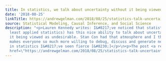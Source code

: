 ```yaml
---
title: In statistics, we talk about uncertainty without it being viewed as undesirable
date: '2018-08-25'
linkTitle: https://andrewgelman.com/2018/08/25/statistics-talk-uncertainty-without-viewed-undesirable/
source: Statistical Modeling, Causal Inference, and Social Science
description: "<p>Lauren Kennedy writes: I&#8217;ve noticed that statistics (or at
  least applied statistics) has this nice ability to talk about uncertainty without
  it being viewed as undesirable. Stan Con had that atmosphere and I think it just
  makes everyone so much more willing to debug, discuss and generate new ideas. Indeed,
  in statistics I&#8217;ve seen fierce [&#8230;]</p>\n<p>The post <a rel=\"nofollow\"
  href=\"https://andrewgelman.com/2018/08/25/statistics-talk-uncertainty-without-viewed-undesirable/\">In "
---
```

